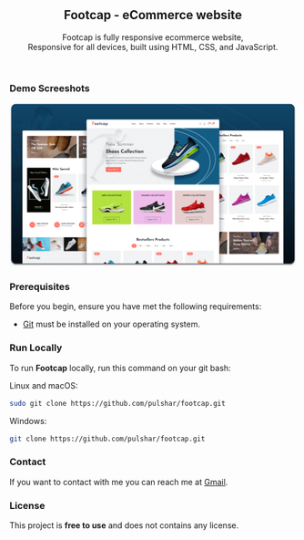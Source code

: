 <div align="center">
  
  <br />
  <br />

  <h2 align="center">Footcap - eCommerce website</h2>

Footcap is fully responsive ecommerce website, <br />Responsive for all devices, built using HTML, CSS, and JavaScript.

</div>

<br />

### Demo Screeshots

![Footcap Desktop Demo](./readme-images/desktop.png "Desktop Demo")

### Prerequisites

Before you begin, ensure you have met the following requirements:

- [Git](https://git-scm.com/downloads "Download Git") must be installed on your operating system.

### Run Locally

To run **Footcap** locally, run this command on your git bash:

Linux and macOS:

```bash
sudo git clone https://github.com/pulshar/footcap.git
```

Windows:

```bash
git clone https://github.com/pulshar/footcap.git
```

### Contact

If you want to contact with me you can reach me at [Gmail](mailto:alvaroq@gmail.com).

### License

This project is **free to use** and does not contains any license.
